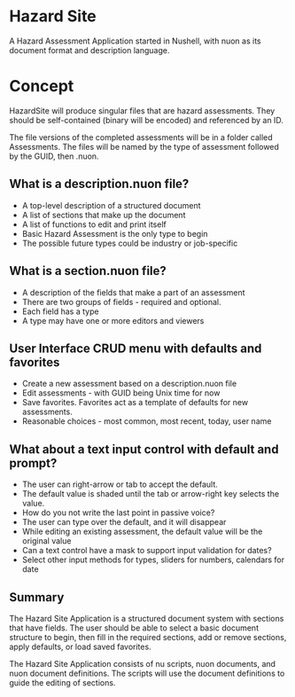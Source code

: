 
# Hazard Site

A Hazard Assessment Application started in Nushell, with nuon as
its document format and description language.

# Concept

HazardSite will produce singular files that are hazard assessments.
They should be self-contained (binary will be encoded) and referenced by an ID.

The file versions of the completed assessments will be in a folder called
Assessments. The files will be named by the type of assessment followed by the
GUID, then .nuon.

## What is a description.nuon file?

- A top-level description of a structured document
- A list of sections that make up the document
- A list of functions to edit and print itself
- Basic Hazard Assessment is the only type to begin
- The possible future types could be industry or job-specific

## What is a section.nuon file?

- A description of the fields that make a part of an assessment
- There are two groups of fields - required and optional.
- Each field has a type
- A type may have one or more editors and viewers

## User Interface CRUD menu with defaults and favorites

- Create a new assessment based on a description.nuon file
- Edit assessments - with GUID being Unix time for now
- Save favorites. Favorites act as a template of defaults for new assessments.
- Reasonable choices - most common, most recent, today, user name

## What about a text input control with default and prompt?

- The user can right-arrow or tab to accept the default.
- The default value is shaded until the tab or arrow-right key selects the value.
- How do you not write the last point in passive voice?
- The user can type over the default, and it will disappear
- While editing an existing assessment, the default value will be the
  original value
- Can a text control have a mask to support input validation for dates?
- Select other input methods for types, sliders for numbers, calendars for date

## Summary

The Hazard Site Application is a structured document system with sections that
have fields. The user should be able to select a basic document structure to
begin, then fill in the required sections, add or remove sections, apply
defaults, or load saved favorites.

The Hazard Site Application consists of nu scripts, nuon documents, and nuon
document definitions. The scripts will use the document definitions to guide the editing of sections.

